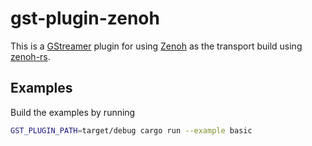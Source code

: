 # gst-plugin-zenoh

This is a [GStreamer](https://gstreamer.freedesktop.org/) plugin for using [Zenoh](https://zenoh.io/) as the transport build using [zenoh-rs](https://github.com/eclipse-zenoh/zenoh).

## Examples

Build the examples by running
```bash
GST_PLUGIN_PATH=target/debug cargo run --example basic
```